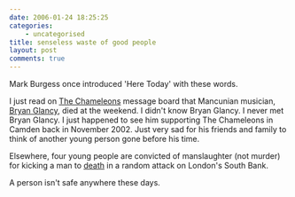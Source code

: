 ```yaml
---
date: 2006-01-24 18:25:25
categories:
    - uncategorised
title: senseless waste of good people
layout: post
comments: true
---
```

Mark Burgess once introduced 'Here Today' with these words.

I just read on [The Chameleons](http://www.thechameleons.com/) message
board that Mancunian musician, 
[Bryan Glancy](http://www.music-dash.co.uk/news/news.asp?item=1283), 
died at the weekend. I didn't know Bryan Glancy. I never met Bryan Glancy.
I just happened to see him supporting The Chameleons in Camden back in
November 2002. Just very sad for his friends and family to think of
another young person gone before his time.

Elsewhere, four young people are convicted of manslaughter (not murder)
for kicking a man to
[death](http://news.bbc.co.uk/2/hi/uk_news/england/london/4637382.stm)
in a random attack on London's South Bank.

A person isn't safe anywhere these days.
